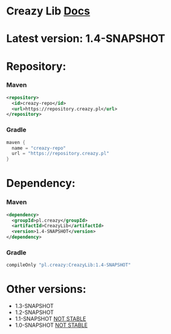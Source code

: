 # Creazy Lib [Docs](https://lib.creazy.pl)

# Latest version: 1.4-SNAPSHOT

# Repository:
### Maven
```xml
<repository>
  <id>creazy-repo</id>
  <url>https://repository.creazy.pl</url>
</repository>
```
### Gradle
```groovy
maven {
  name = "creazy-repo"
  url = "https://repository.creazy.pl"
}
```
# Dependency:
### Maven
```xml
<dependency>
  <groupId>pl.creazy</groupId>
  <artifactId>CreazyLib</artifactId>
  <version>1.4-SNAPSHOT</version>
</dependency>
```
### Gradle
```groovy
compileOnly "pl.creazy:CreazyLib:1.4-SNAPSHOT"
```

# Other versions:
- 1.3-SNAPSHOT
- 1.2-SNAPSHOT
- 1.1-SNAPSHOT <u>NOT STABLE</u>
- 1.0-SNAPSHOT <u>NOT STABLE</u>
